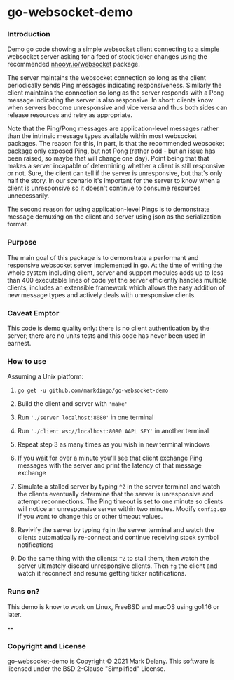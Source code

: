 # go-websocket-demo

### Introduction

Demo go code showing a simple websocket client connecting to a simple websocket server
asking for a feed of stock ticker changes using the recommended
[nhooyr.io/websocket](https://nhooyr.io/websocket) package.

The server maintains the websocket connection so long as the client periodically sends
Ping messages indicating responsiveness. Similarly the client maintains the connection so
long as the server responds with a Pong message indicating the server is also
responsive. In short: clients know when servers become unresponsive and vice versa and
thus both sides can release resources and retry as appropriate.

Note that the Ping/Pong messages are application-level messages rather than the intrinsic
message types available within most websocket packages. The reason for this, in part, is
that the recommended websocket package only exposed Ping, but not Pong (rather odd - but
an issue has been raised, so maybe that will change one day). Point being that that makes
a server incapable of determining whether a client is still responsive or not. Sure, the
client can tell if the server is unresponsive, but that's only half the story. In our
scenario it's important for the server to know when a client is unresponsive so it doesn't
continue to consume resources unnecessarily.

The second reason for using application-level Pings is to demonstrate message demuxing on
the client and server using json as the serialization format.

### Purpose

The main goal of this package is to demonstrate a performant and responsive websocket
server implemented in go. At the time of writing the whole system including client, server
and support modules adds up to less than 400 executable lines of code yet the server
efficiently handles multiple clients, includes an extensible framework which allows the
easy addition of new message types and actively deals with unresponsive clients.

### Caveat Emptor

This code is demo quality only: there is no client authentication by the server; there are
no units tests and this code has never been used in earnest.

### How to use

Assuming a Unix platform:

1. `go get -u github.com/markdingo/go-websocket-demo`

1. Build the client and server with `'make'`

1. Run `'./server localhost:8080'` in one terminal

1. Run `'./client ws://localhost:8080 AAPL SPY'` in another terminal

1. Repeat step 3 as many times as you wish in new terminal windows

1. If you wait for over a minute you'll see that client exchange Ping messages with the server
and print the latency of that message exchange

1. Simulate a stalled server by typing `^Z` in the server terminal and watch the clients
eventually determine that the server is unresponsive and attempt reconnections. The Ping
timeout is set to one minute so clients will notice an unresponsive server within two
minutes. Modify `config.go` if you want to change this or other timeout values.

1. Revivify the server by typing `fg` in the server terminal and watch the clients
automatically re-connect and continue receiving stock symbol notifications

1. Do the same thing with the clients: `^Z` to stall them, then watch the server
ultimately discard unresponsive clients. Then `fg` the client and watch it reconnect
and resume getting ticker notifications.

### Runs on?

This demo is know to work on Linux, FreeBSD and macOS using go1.16 or later.

**--**

### Copyright and License

go-websocket-demo is Copyright :copyright: 2021 Mark Delany. This software is licensed
under the BSD 2-Clause "Simplified" License.
